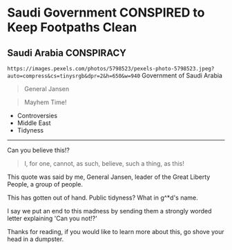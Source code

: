 # Saudi Government CONSPIRED to Keep Footpaths Clean

## Saudi Arabia CONSPIRACY

`https://images.pexels.com/photos/5798523/pexels-photo-5798523.jpeg?auto=compress&cs=tinysrgb&dpr=2&h=650&w=940` Government of Saudi Arabia

> General Jansen 

> Mayhem Time!

- Controversies
- Middle East
- Tidyness

---

Can you believe this!?

> I, for one, cannot, as such, believe, such a thing, as this!

This quote was said by me, General Jansen, leader of the Great Liberty People, a group of people.


This has gotten out of hand. Public tidyness? What in g^*d's name.

I say we put an end to this madness by sending them a strongly worded letter explaining 'Can you not!?'


Thanks for reading, if you would like to learn more about this, go shove your head in a dumpster.